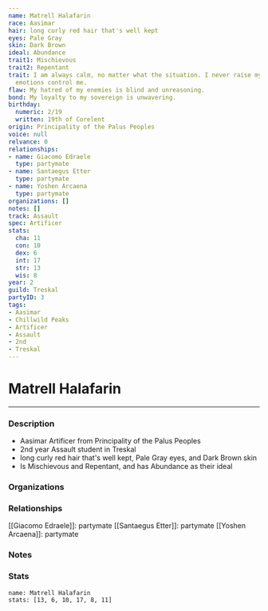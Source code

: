 ```yaml
---
name: Matrell Halafarin
race: Aasimar
hair: long curly red hair that's well kept
eyes: Pale Gray
skin: Dark Brown
ideal: Abundance
trait1: Mischievous
trait2: Repentant
trait: I am always calm, no matter what the situation. I never raise my voice or let
  emotions control me.
flaw: My hatred of my enemies is blind and unreasoning.
bond: My loyalty to my sovereign is unwavering.
birthday:
  numeric: 2/19
  written: 19th of Corelent
origin: Principality of the Palus Peoples
voice: null
relvance: 0
relationships:
- name: Giacomo Edraele
  type: partymate
- name: Santaegus Etter
  type: partymate
- name: Yoshen Arcaena
  type: partymate
organizations: []
notes: []
track: Assault
spec: Artificer
stats:
  cha: 11
  con: 10
  dex: 6
  int: 17
  str: 13
  wis: 8
year: 2
guild: Treskal
partyID: 3
tags:
- Aasimar
- Chillwild Peaks
- Artificer
- Assault
- 2nd
- Treskal
---
```

# Matrell Halafarin
---
### Description
- Aasimar Artificer from Principality of the Palus Peoples
- 2nd year Assault student in Treskal
- long curly red hair that's well kept, Pale Gray eyes, and Dark Brown skin
- Is Mischievous and Repentant, and has Abundance as their ideal

### Organizations

### Relationships
[[Giacomo Edraele]]: partymate
[[Santaegus Etter]]: partymate
[[Yoshen Arcaena]]: partymate

### Notes

### Stats
```statblock
name: Matrell Halafarin
stats: [13, 6, 10, 17, 8, 11]
```